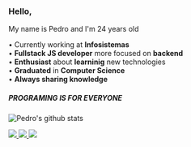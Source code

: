 ### Hello, 

My name is Pedro and I'm 24 years old

• Currently working at <strong>Infosistemas</strong>
<br/>• <strong>Fullstack JS developer</strong> more focused on <strong>backend</strong>
<br/>• <strong>Enthusiast</strong> about <strong>learninig</strong> new technologies
<br/>• <strong>Graduated</strong> in <strong>Computer Science</strong>
<br/>• <strong>Always sharing knowledge</strong>

##### <strong>PROGRAMING IS FOR EVERYONE</strong>

![Pedro's github stats](https://github-readme-stats.vercel.app/api?username=pedrojsx&theme=vision-friendly-dark&show_icons=true)

<p>
  <a
    href="https://www.instagram.com/pedroh.jsx" 
    alt="Instagram"
    target="blank"
  >
    <img src="https://img.shields.io/badge/-Instagram-6633cc?style=flat&logo=Instagram&logoColor=white" />
  </a>
  <a
    href="https://www.linkedin.com/in/pedrhl/" 
    alt="LinkedIn"
    target="blank"
  >
    <img src="https://img.shields.io/badge/-LinkedIn-6633cc?style=flat&logo=Linkedin&logoColor=white" />
  </a>
  <a
    href="mailto:dev.pedro@outlook.com" 
    alt="Outlook"
    target="blank"
  >
    <img src="https://img.shields.io/badge/-Outlook-6633cc?style=flat&logo=microsoft-outlook&logoColor=white" />
  </a>
</p>
